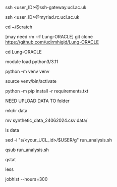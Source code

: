 ssh <user_ID>@ssh-gateway.ucl.ac.uk

ssh <user_ID>@myriad.rc.ucl.ac.uk

cd ~/Scratch

[may need rm -rf Lung-ORACLE]
git clone https://github.com/uclrmhigid/Lung-ORACLE

cd Lung-ORACLE

module load python3/3.11

python -m venv venv

source venv/bin/activate

python -m pip install -r requirements.txt

NEED UPLOAD DATA TO folder

mkdir data

mv  synthetic_data_24062024.csv data/

ls data

sed -i "s/<your_UCL_id>/$USER/g" run_analysis.sh

qsub run_analysis.sh

qstat

less 

jobhist --hours=300
